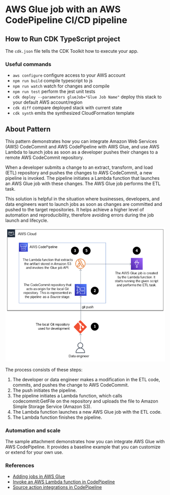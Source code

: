 # AWS Glue job with an AWS CodePipeline CI/CD pipeline

## How to Run CDK TypeScript project

The `cdk.json` file tells the CDK Toolkit how to execute your app.

### Useful commands

* `aws configure`   configure access to your AWS account
* `npm run build`   compile typescript to js
* `npm run watch`   watch for changes and compile
* `npm run test`    perform the jest unit tests
* `cdk deploy --parameters glueJob="Glue Job Name"`      deploy this stack to your default AWS account/region
* `cdk diff`        compare deployed stack with current state
* `cdk synth`       emits the synthesized CloudFormation template

## About Pattern

This pattern demonstrates how you can integrate Amazon Web Services (AWS) CodeCommit and AWS CodePipeline with AWS Glue, and use AWS Lambda to launch jobs as soon as a developer pushes their changes to a remote AWS CodeCommit repository. 

When a developer submits a change to an extract, transform, and load (ETL) repository and pushes the changes to AWS CodeCommit, a new pipeline is invoked. The pipeline initiates a Lambda function that launches an AWS Glue job with these changes. The AWS Glue job performs the ETL task.

This solution is helpful in the situation where businesses, developers, and data engineers want to launch jobs as soon as changes are committed and pushed to the target repositories. It helps achieve a higher level of automation and reproducibility, therefore avoiding errors during the job launch and lifecycle.

![alt text](image.png)

The process consists of these steps:

1. The developer or data engineer makes a modification in the ETL code, commits, and pushes the change to AWS CodeCommit.
2. The push initiates the pipeline.
3. The pipeline initiates a Lambda function, which calls codecommit:GetFile on the repository and uploads the file to Amazon Simple Storage Service (Amazon S3).
4. The Lambda function launches a new AWS Glue job with the ETL code.
5. The Lambda function finishes the pipeline.

### Automation and scale

The sample attachment demonstrates how you can integrate AWS Glue with AWS CodePipeline. It provides a baseline example that you can customize or extend for your own use. 

### References 
* [Adding jobs in AWS Glue](https://docs.aws.amazon.com/glue/latest/dg/add-job.html)
* [Invoke an AWS Lambda function in CodePipeline](https://docs.aws.amazon.com/codepipeline/latest/userguide/actions-invoke-lambda-function.html)
* [Source action integrations in CodePipeline](https://docs.aws.amazon.com/codepipeline/latest/userguide/integrations-action-type.html#integrations-source)